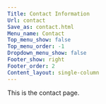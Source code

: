 ```yaml
---
Title: Contact Information
Url: contact
Save_as: contact.html
Menu_name: Contact
Top_menu_show: false
Top_menu_order: -1
Dropdown_menu_show: false
Footer_show: right
Footer_order: 2
Content_layout: single-column
---
```


This is the contact page.